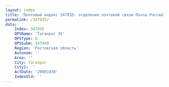 ```yaml
---
layout: index
title: 'Почтовый индекс 347935: отделение почтовой связи Почты России'
permalink: /347935/
data:
    Index: 347935
    OPSName: 'Таганрог 35'
    OPSType: О
    OPSSubm: 347949
    Region: 'Ростовская область'
    Autonom: ''
    Area: ''
    City: Таганрог
    City1: ''
    ActDate: '20001030'
    IndexOld: ''
---
```

